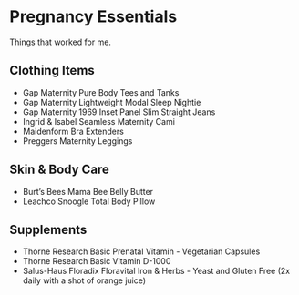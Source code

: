 # Pregnancy Essentials

Things that worked for me.

## Clothing Items

* Gap Maternity Pure Body Tees and Tanks
* Gap Maternity Lightweight Modal Sleep Nightie
* Gap Maternity 1969 Inset Panel Slim Straight Jeans
* Ingrid & Isabel Seamless Maternity Cami
* Maidenform Bra Extenders
* Preggers Maternity Leggings

## Skin & Body Care

* Burt’s Bees Mama Bee Belly Butter
* Leachco Snoogle Total Body Pillow

## Supplements

* Thorne Research Basic Prenatal Vitamin - Vegetarian Capsules
* Thorne Research Basic Vitamin D-1000
* Salus-Haus Floradix Floravital Iron & Herbs - Yeast and Gluten Free (2x daily with a shot of orange juice)
